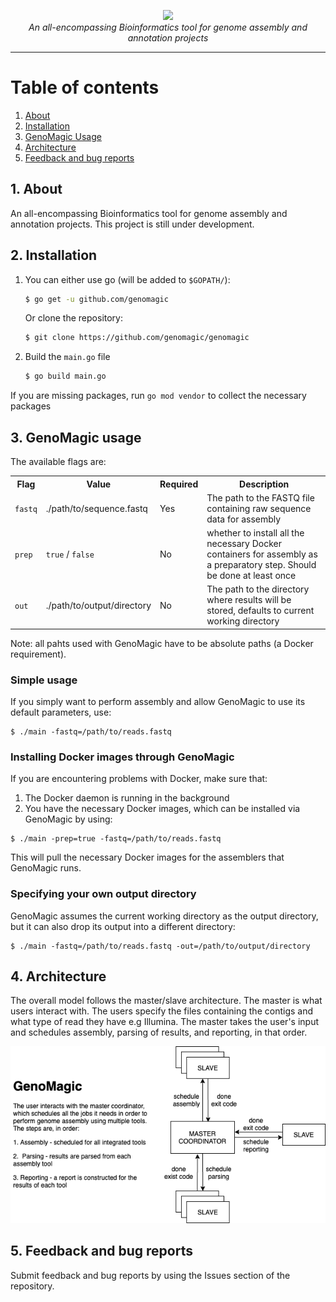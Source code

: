 <p align="center">
    <img src="https://user-images.githubusercontent.com/19979068/77257398-9cedfe80-6c39-11ea-890a-9167ffd1b374.png">
    <br /><i>An all-encompassing Bioinformatics tool for genome assembly and annotation projects</i><br>
</p>

---

# Table of contents

1. [About](#1-about) </br>
1. [Installation](#2-installation)
1. [GenoMagic Usage](#3-genomagic-usage)
1. [Architecture](#4-architecture)
1. [Feedback and bug reports](#5-feedback-and-bug-reports)

## 1. About

An all-encompassing Bioinformatics tool for genome assembly and annotation projects. 
This project is still under development.
 
## 2. Installation

1. You can either use go (will be added to `$GOPATH/`):
    ```sh
    $ go get -u github.com/genomagic
    ```
    
    Or clone the repository:  
    ```sh
    $ git clone https://github.com/genomagic/genomagic
    ```
2. Build the `main.go` file
    ```sh
    $ go build main.go
    ```

If you are missing packages, run `go mod vendor` to collect the necessary packages

## 3. GenoMagic usage
The available flags are:
 
<table>
    <tr>
        <th>Flag</th>
        <th>Value</th>
            <th>Required</th>
            <th>Description</th>
    </tr>
    <tr>
        <td><code>fastq</code></td>
        <td>./path/to/sequence.fastq</td>
        <td>Yes</td>
        <td>The path to the FASTQ file containing raw sequence data for assembly</td>
    </tr>
    <tr>
        <td><code>prep</code></td>
        <td><code>true</code> / <code>false</code></td>
        <td>No</td>
        <td>whether to install all the necessary Docker containers for assembly as a preparatory step. 
            Should be done at least once</td>
    </tr>
    <tr>
        <td><code>out</code></td>
        <td>./path/to/output/directory</td>
        <td>No</td>
        <td>The path to the directory where results will be stored, defaults to current working directory</td>
    </tr>
</table>

Note: all pahts used with GenoMagic have to be absolute paths (a Docker requirement).

### Simple usage
If you simply want to perform assembly and allow GenoMagic to use its default parameters, use:
```
$ ./main -fastq=/path/to/reads.fastq
```

### Installing Docker images through GenoMagic
If you are encountering problems with Docker, make sure that:
1. The Docker daemon is running in the background
1. You have the necessary Docker images, which can be installed via GenoMagic by using:
```
$ ./main -prep=true -fastq=/path/to/reads.fastq
```
This will pull the necessary Docker images for the assemblers that GenoMagic runs.

### Specifying your own output directory
GenoMagic assumes the current working directory as the output directory, but it can also drop its output into a 
different directory:
```
$ ./main -fastq=/path/to/reads.fastq -out=/path/to/output/directory
``` 

## 4. Architecture

The overall model follows the master/slave architecture. The master is what users interact with. 
The users specify the files containing the contigs and what type of read they have e.g Illumina. 
The master takes the user's input and schedules assembly, parsing of results, and reporting, in that order. 

![](./architecture.png)

## 5. Feedback and bug reports
Submit feedback and bug reports by using the Issues section of the repository.

